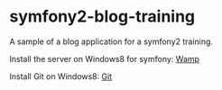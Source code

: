 symfony2-blog-training
======================

A sample of a blog application for a symfony2 training.

Install the server on Windows8 for symfony: [Wamp][1]

Install Git on Windows8: [Git][2]

[1]:  https://github.com/Fableguy/symfony2-blog-training/blob/master/INSTALL_SERVER_ON_WINDOWS_FOR_SYMFONY2.md
[2]:  https://github.com/Fableguy/symfony2-blog-training/blob/master/GIT.md